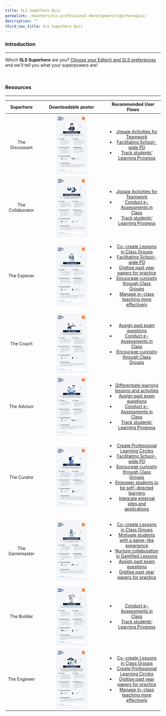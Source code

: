 ```yaml
---
title: SLS Superhero Quiz
permalink: /teachers/sls-professional-development/superheroquiz/
description: ""
third_nav_title: SLS Superhero Quiz
---
```

<h3>Introduction</h3>
<hr>
<p>Which <b>SLS Superhero</b> are you? <a target="_blank" href="https://www.opinionstage.com/api/v2/widgets/84312282-ddd9-4f07-9c36-b9a463720b98/iframe">Choose your Edtech and SLS preferences</a> and we'll tell you what your superpowers are!</p>
<br>

<h3>Resources</h3>
<hr>

<table class="sug-datatable basic">
<thead>
<tr>
<th style="text-align: center; vertical-align: middle;">Superhero</th>      
      <th style="text-align: center; vertical-align: middle;">Downloadable poster</th>
      <th style="text-align: center; vertical-align: middle;">Recommended User Flows</th>
    </tr>
  </thead>
  <tbody>
        <tr>
          <td style="text-align: center; vertical-align: middle;">     
          <p>The Discussant</p>
        </td>
          <td style="text-align: center; vertical-align: middle;">     
        <a target="_blank" href="/files/Marcomms/SLS%20Superhero%20Quiz/The%20Discussant.pdf"> <img width="50%" src="/images/2Teacher/Marcomms/SLS%20Superhero%20Quiz/The%20Discussant.png"></a> <br>
            </td>
      <td style="text-align: center; vertical-align: middle;">  
        <ul>		
        <li><a target="_blank" href="/teachers/sls-superhero-quiz/jigsaw-activities-for-teamwork/">Jigsaw Activities for Teamwork</a>
        </li>
        <li><a target="_blank" href="/teachers/sls-superhero-quiz/facilitating-schoolwide-pd/">Facilitating School-wide PD</a>
        </li>
        <li><a target="_blank" href="/teachers/sls-superhero-quiz/track-students-learning-progress/">Track students’ Learning Progress</a>
        </li>
        </ul>
        </td>
    </tr>
    <tr>
      <td style="text-align: center; vertical-align: middle;">   
        <p>The Collaborator</p>
      </td>
      <td style="text-align: center; vertical-align: middle;">
        <a target="_blank" href="/files/Marcomms/SLS%20Superhero%20Quiz/The%20Collaborator.pdf"> <img width="50%" src="/images/2Teacher/Marcomms/SLS%20Superhero%20Quiz/The%20Collaborator.png"></a> <br>     
	</td>       
        <td style="text-align: center; vertical-align: middle;">  
          <ul>
            <li><a target="_blank" href="/teachers/sls-superhero-quiz/jigsaw-activities-for-teamwork/">Jigsaw Activities for Teamwork</a>
            </li>
            <li><a target="_blank" href="/teachers/sls-superhero-quiz/conduct-eassessments-in-class/">Conduct e-Assessments in Class</a>
            </li>
            <li><a target="_blank" href="/teachers/sls-superhero-quiz/track-students-learning-progress/">Track students’ Learning Progress</a>
            </li>
            </ul>
    </td>
      </tr>
    <tr>
      <td style="text-align: center; vertical-align: middle;">     
        <p>The Explorer</p>
      </td>
      <td style="text-align: center; vertical-align: middle;">
        <a target="_blank" href="/files/Marcomms/SLS%20Superhero%20Quiz/The%20Explorer.pdf"> <img width="50%" src="/images/2Teacher/Marcomms/SLS%20Superhero%20Quiz/The%20Explorer.png"></a> <br>      </td>        
        <td style="text-align: center; vertical-align: middle;">  
          <ul>
            <li><a target="_blank" href="/teachers/sls-superhero-quiz/co-create-lessons-in-class-groups/">Co-create Lessons in Class Groups</a>
            </li>
            <li><a target="_blank" href="/teachers/sls-superhero-quiz/facilitating-schoolwide-pd/">Facilitating School-wide PD</a>
            </li>
            <li><a target="_blank" href="/teachers/sls-superhero-quiz/digitise-past-year-papers-for-practice/">Digitise past year papers for practice</a>
            </li>
            <li><a target="_blank" href="/teachers/sls-superhero-quiz/encourage-curiosity-through-class-groups/">Encourage curiosity through Class Groups</a>
            </li>
            <li><a target="_blank" href="/teachers/sls-superhero-quiz/manage-in-class-teaching-more-effectively/">Manage in-class teaching more effectively</a>
            </li>
            </ul>
    </td>
      </tr>
    <tr>
      <td style="text-align: center; vertical-align: middle;">
        <p>The Coach</p>
      </td>
      <td style="text-align: center; vertical-align: middle;">
        <a target="_blank" href="/files/Marcomms/SLS%20Superhero%20Quiz/The%20Coach.pdf"> <img width="50%" src="/images/2Teacher/Marcomms/SLS%20Superhero%20Quiz/The%20Coach.png"></a> <br>      
			</td>    
        <td style="text-align: center; vertical-align: middle;">  
          <ul>
            <li><a target="_blank" href="/teachers/sls-superhero-quiz/assign-past-exam-questions/">Assign past exam questions </a>
            </li>
            <li><a target="_blank" href="/teachers/sls-superhero-quiz/conduct-eassessments-in-class/">Conduct e-Assessments in Class</a>
            </li>
            <li><a target="_blank" href="/teachers/sls-superhero-quiz/encourage-curiosity-through-class-groups/">Encourage curiosity through Class Groups</a>
            </li>
            </ul>
    </td>
      </tr>
    <tr>
      <td style="text-align: center; vertical-align: middle;">
        <p>The Advisor</p>
      </td>
      <td style="text-align: center; vertical-align: middle;">
        <a target="_blank" href="/files/Marcomms/SLS%20Superhero%20Quiz/The%20Advisor.pdf"> <img width="50%" src="/images/2Teacher/Marcomms/SLS%20Superhero%20Quiz/The%20Advisor.png"></a> <br>     
			</td>   
        <td style="text-align: center; vertical-align: middle;">  
          <ul>
            <li><a target="_blank" href="/teachers/sls-superhero-quiz/differentiate-learning-lessons-and-activities/">Differentiate learning lessons and activities</a>
            </li>
            <li><a target="_blank" href="/teachers/sls-superhero-quiz/assign-past-exam-questions/">Assign past exam questions </a>
            </li>
            <li><a target="_blank" href="/teachers/sls-superhero-quiz/conduct-eassessments-in-class/">Conduct e-Assessments in Class</a>
            </li>
            <li><a target="_blank" href="/teachers/sls-superhero-quiz/track-students-learning-progress/">Track students’ Learning Progress</a>
            </li>
            </ul>
      </td></tr>
    <tr>
      <td style="text-align: center; vertical-align: middle;">
        <p>The Curator</p>
      </td>
      <td style="text-align: center; vertical-align: middle;">
        <a target="_blank" href="/files/Marcomms/SLS%20Superhero%20Quiz/The%20Curator.pdf"> <img width="50%" src="/images/2Teacher/Marcomms/SLS%20Superhero%20Quiz/The%20Curator.png"></a> <br>      
</td>
			<td style="text-align: center; vertical-align: middle;">  
              <ul>
                <li><a target="_blank" href="/teachers/sls-superhero-quiz/create-professional-learning-circles/">Create Professional Learning Circles</a>
                </li>
                <li><a target="_blank" href="/teachers/sls-superhero-quiz/facilitating-schoolwide-pd/">Facilitating School-wide PD</a>
                </li>
                <li><a target="_blank" href="/teachers/sls-superhero-quiz/encourage-curiosity-through-class-groups/">Encourage curiosity through Class Groups</a>
                </li>
                <li><a target="_blank" href="/teachers/sls-superhero-quiz/empower-students-to-be-self-directed-learners/">Empower students to be self-directed learners</a>
                </li>
                <li><a target="_blank" href="/teachers/sls-superhero-quiz/integrate-external-sites-and-applications/">Integrate external sites and applications</a>
                </li>
                </ul>
        </td>
        </tr>
    <tr>
      <td style="text-align: center; vertical-align: middle;">
        <p>The Gamemaster</p>
      </td>
      <td style="text-align: center; vertical-align: middle;">
        <a target="_blank" href="/files/Marcomms/SLS%20Superhero%20Quiz/The%20Gamemaster.pdf"> <img width="50%" src="/images/2Teacher/Marcomms/SLS%20Superhero%20Quiz/The%20Gamemaster.png"></a> <br>
      </td>
      <td style="text-align: center; vertical-align: middle;">  
        <ul>
          <li><a target="_blank" href="/teachers/sls-superhero-quiz/co-create-lessons-in-class-groups/">Co-create Lessons in Class Groups</a>
          </li>
          <li><a target="_blank" href="/teachers/sls-superhero-quiz/motivate-students-with-a-game-like-experience/">Motivate students with a game-like experience</a>
          </li>
          <li><a target="_blank" href="/teachers/sls-superhero-quiz/nurture-collaboration-in-gamified-lessons/">Nurture collaboration in Gamified Lessons</a>
          </li>
          <li><a target="_blank" href="/teachers/sls-superhero-quiz/assign-past-exam-questions/">Assign past exam questions</a>
          </li>
          <li><a target="_blank" href="/teachers/sls-superhero-quiz/digitise-past-year-papers-for-practice/">Digitise past year papers for practice</a>
          </li>
          </ul>
  </td>
    </tr>
    <tr>
      <td style="text-align: center; vertical-align: middle;">
        <p>The Builder</p>
      </td>
      <td style="text-align: center; vertical-align: middle;">
        <a target="_blank" href="/files/Marcomms/SLS%20Superhero%20Quiz/The%20Builder.pdf"> <img width="50%" src="/images/2Teacher/Marcomms/SLS%20Superhero%20Quiz/The%20Builder.png"></a> <br>
      </td>
      <td style="text-align: center; vertical-align: middle;">  
        <ul>
          <li><a target="_blank" href="/teachers/sls-superhero-quiz/conduct-eassessments-in-class/">Conduct e-Assessments in Class</a>
          </li>
          <li><a target="_blank" href="/teachers/sls-superhero-quiz/track-students-learning-progress/">Track students’ Learning Progress</a>
          </li>
          </ul>
  </td>
    </tr>
    <tr>
      <td style="text-align: center; vertical-align: middle;">
        <p>The Engineer</p>
      </td>
      <td style="text-align: center; vertical-align: middle;">
        <a target="_blank" href="/files/Marcomms/SLS%20Superhero%20Quiz/The%20Instructor.pdf"> <img width="50%" src="/images/2Teacher/Marcomms/SLS%20Superhero%20Quiz/The%20Instructor.png"></a> <br>
      </td>
      <td style="text-align: center; vertical-align: middle;">  
        <ul>
          <li><a target="_blank" href="/teachers/sls-superhero-quiz/co-create-lessons-in-class-groups/">Co-create Lessons in Class Groups</a>
          </li>
          <li><a target="_blank" href="/teachers/sls-superhero-quiz/create-professional-learning-circles/">Create Professional Learning Circles</a>
          </li>
          <li><a target="_blank" href="/teachers/sls-superhero-quiz/digitise-past-year-papers-for-practice/">Digitise past year papers for practice</a>
          </li>
          <li><a target="_blank" href="/teachers/sls-superhero-quiz/manage-in-class-teaching-more-effectively/">Manage in-class teaching more effectively</a>
          </li>
          </ul>
  </td>
    </tr>
</tbody>
</table>